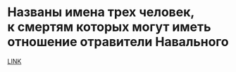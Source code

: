 # Названы имена трех человек, к смертям которых могут иметь отношение отравители Навального



[LINK](https://varlamov.ru/4174213.html)